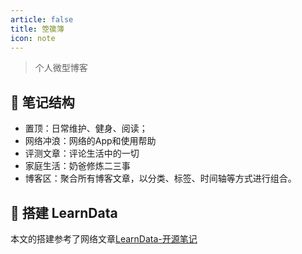 ```yaml
---
article: false
title: 箜篌簿
icon: note
---
```


> 个人微型博客

## 🧱 笔记结构

- 置顶：日常维护、健身、阅读；
- 网络冲浪：网络的App和使用帮助
- 评测文章：评论生活中的一切
- 家庭生活：奶爸修炼二三事
- 博客区：聚合所有博客文章，以分类、标签、时间轴等方式进行组合。

## 🍥 搭建 LearnData
本文的搭建参考了网络文章[LearnData-开源笔记](https://newzone.top/)
